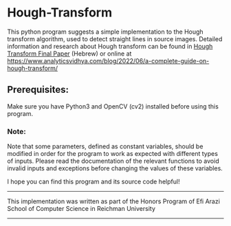# Hough-Transform
This python program suggests a simple implementation to the Hough transform algorithm, used to detect straight lines in source images.
Detailed information and research about Hough transform can be found in [Hough Transform Final Paper](HoughTransformFinalPaper.pdf) (Hebrew) or online at https://www.analyticsvidhya.com/blog/2022/06/a-complete-guide-on-hough-transform/

## Prerequisites:
Make sure you have Python3 and OpenCV (cv2) installed before using this program.

### Note:
Note that some parameters, defined as constant variables, should be modified in order for the program to work as expected with different types of inputs. Please read the documentation of the relevant functions to avoid invalid inputs and exceptions before changing the values of these variables.
  
I hope you can find this program and its source code helpful!
  
**************************************************************
This implementation was written as part of the Honors Program of Efi Arazi School of Computer Science in Reichman University
**************************************************************

